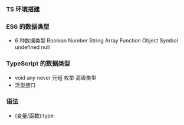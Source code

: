 ### TS 环境搭建

### ES6 的数据类型

- 6 种数据类型 Boolean Number String Array Function Object Symbol undefined null

### TypeScript 的数据类型

- void any never 元组 枚举 高级类型
- 泛型接口

### 语法

- (变量/函数):type
